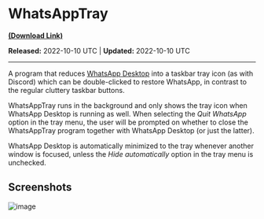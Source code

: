 # WhatsAppTray

[**(Download Link)**](https://github.com/Expertcoderz/AHK-stuff/raw/main/WhatsAppTray/WhatsAppTray.exe)

**Released:** 2022-10-10 UTC | **Updated:** 2022-10-10 UTC

---

A program that reduces [WhatsApp Desktop](https://apps.microsoft.com/store/detail/whatsapp/9NKSQGP7F2NH) into a taskbar tray icon (as with Discord) which can be
double-clicked to restore WhatsApp, in contrast to the regular cluttery taskbar buttons.

WhatsAppTray runs in the background and only shows the tray icon when WhatsApp Desktop is running as well.
When selecting the *Quit WhatsApp* option in the tray menu, the user will be prompted on whether to close the WhatsAppTray program together with WhatsApp Desktop
(or just the latter).

WhatsApp Desktop is automatically minimized to the tray whenever another window is focused, unless the *Hide automatically* option in the tray menu is unchecked.

## Screenshots

![image](https://user-images.githubusercontent.com/81153405/194828847-c77db20f-086d-4d13-8f87-1b2868bf934a.png)
